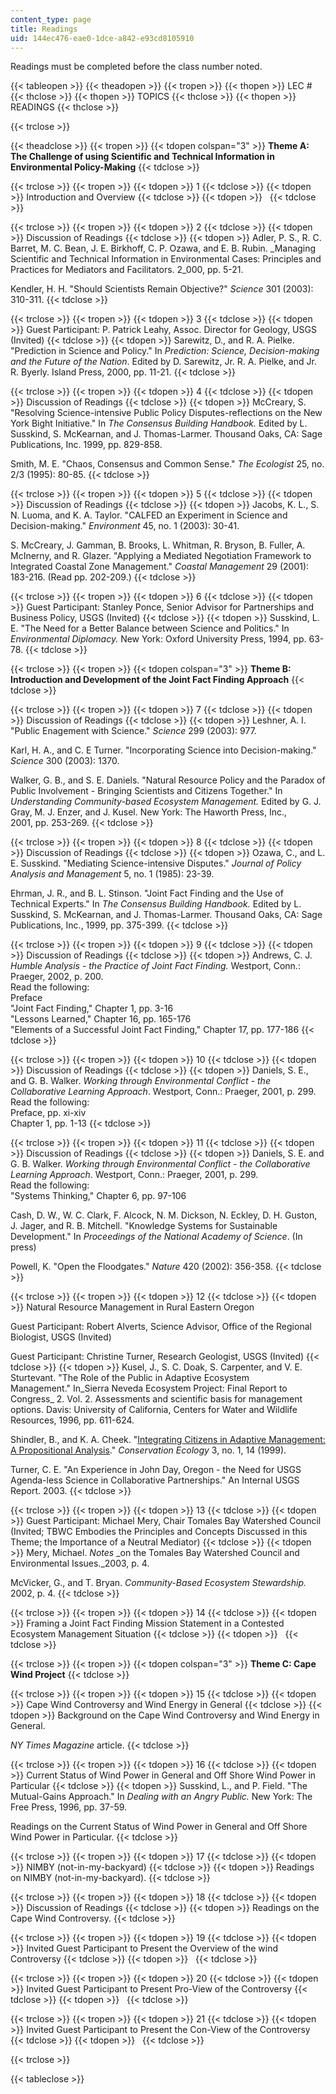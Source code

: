 ```yaml
---
content_type: page
title: Readings
uid: 144ec476-eae0-1dce-a842-e93cd8105910
---
```


Readings must be completed before the class number noted.

{{< tableopen >}}
{{< theadopen >}}
{{< tropen >}}
{{< thopen >}}
LEC #
{{< thclose >}}
{{< thopen >}}
TOPICS
{{< thclose >}}
{{< thopen >}}
READINGS
{{< thclose >}}

{{< trclose >}}

{{< theadclose >}}
{{< tropen >}}
{{< tdopen colspan="3" >}}
**Theme A: The Challenge of using Scientific and Technical Information in Environmental Policy-Making**
{{< tdclose >}}

{{< trclose >}}
{{< tropen >}}
{{< tdopen >}}
1
{{< tdclose >}}
{{< tdopen >}}
Introduction and Overview
{{< tdclose >}}
{{< tdopen >}}
 
{{< tdclose >}}

{{< trclose >}}
{{< tropen >}}
{{< tdopen >}}
2
{{< tdclose >}}
{{< tdopen >}}
Discussion of Readings
{{< tdclose >}}
{{< tdopen >}}
Adler, P. S., R. C. Barret, M. C. Bean, J. E. Birkhoff, C. P. Ozawa, and E. B. Rubin. _Managing Scientific and Technical Information in Environmental Cases: Principles and Practices for Mediators and Facilitators. 2_000, pp. 5-21.  
  
Kendler, H. H. "Should Scientists Remain Objective?" _Science_ 301 (2003): 310-311.
{{< tdclose >}}

{{< trclose >}}
{{< tropen >}}
{{< tdopen >}}
3
{{< tdclose >}}
{{< tdopen >}}
Guest Participant: P. Patrick Leahy, Assoc. Director for Geology, USGS (Invited)
{{< tdclose >}}
{{< tdopen >}}
Sarewitz, D., and R. A. Pielke. "Prediction in Science and Policy." In _Prediction: Science, Decision-making and the Future of the Nation_. Edited by D. Sarewitz, Jr. R. A. Pielke, and Jr. R. Byerly. Island Press, 2000, pp. 11-21.
{{< tdclose >}}

{{< trclose >}}
{{< tropen >}}
{{< tdopen >}}
4
{{< tdclose >}}
{{< tdopen >}}
Discussion of Readings
{{< tdclose >}}
{{< tdopen >}}
McCreary, S. "Resolving Science-intensive Public Policy Disputes-reflections on the New York Bight Initiative." In _The Consensus Building Handbook._ Edited by L. Susskind, S. McKearnan, and J. Thomas-Larmer. Thousand Oaks, CA: Sage Publications, Inc. 1999, pp. 829-858.  
  
Smith, M. E. "Chaos, Consensus and Common Sense." _The Ecologist_ 25, no. 2/3 (1995): 80-85.
{{< tdclose >}}

{{< trclose >}}
{{< tropen >}}
{{< tdopen >}}
5
{{< tdclose >}}
{{< tdopen >}}
Discussion of Readings
{{< tdclose >}}
{{< tdopen >}}
Jacobs, K. L., S. N. Luoma, and K. A. Taylor. "CALFED an Experiment in Science and Decision-making." _Environment_ 45, no. 1 (2003): 30-41.  
  
S. McCreary, J. Gamman, B. Brooks, L. Whitman, R. Bryson, B. Fuller, A. McInerny, and R. Glazer. "Applying a Mediated Negotiation Framework to Integrated Coastal Zone Management." _Coastal Management_ 29 (2001): 183-216. (Read pp. 202-209.)
{{< tdclose >}}

{{< trclose >}}
{{< tropen >}}
{{< tdopen >}}
6
{{< tdclose >}}
{{< tdopen >}}
Guest Participant: Stanley Ponce, Senior Advisor for Partnerships and Business Policy, USGS (Invited)
{{< tdclose >}}
{{< tdopen >}}
Susskind, L. E. "The Need for a Better Balance between Science and Politics." In _Environmental Diplomacy._ New York: Oxford University Press, 1994, pp. 63-78.
{{< tdclose >}}

{{< trclose >}}
{{< tropen >}}
{{< tdopen colspan="3" >}}
**Theme B: Introduction and Development of the Joint Fact Finding Approach**
{{< tdclose >}}

{{< trclose >}}
{{< tropen >}}
{{< tdopen >}}
7
{{< tdclose >}}
{{< tdopen >}}
Discussion of Readings
{{< tdclose >}}
{{< tdopen >}}
Leshner, A. I. "Public Enagement with Science." _Science_ 299 (2003): 977.  
  
Karl, H. A., and C. E Turner. "Incorporating Science into Decision-making." _Science_ 300 (2003): 1370.  
  
Walker, G. B., and S. E. Daniels. "Natural Resource Policy and the Paradox of Public Involvement - Bringing Scientists and Citizens Together." In _Understanding Community-based Ecosystem Management._ Edited by G. J. Gray, M. J. Enzer, and J. Kusel. New York: The Haworth Press, Inc., 2001, pp. 253-269.
{{< tdclose >}}

{{< trclose >}}
{{< tropen >}}
{{< tdopen >}}
8
{{< tdclose >}}
{{< tdopen >}}
Discussion of Readings
{{< tdclose >}}
{{< tdopen >}}
Ozawa, C., and L. E. Susskind. "Mediating Science-intensive Disputes." _Journal of Policy Analysis and Management_ 5, no. 1 (1985): 23-39.  
  
Ehrman, J. R., and B. L. Stinson. "Joint Fact Finding and the Use of Technical Experts." In _The Consensus Building Handbook._ Edited by L. Susskind, S. McKearnan, and J. Thomas-Larmer. Thousand Oaks, CA: Sage Publications, Inc., 1999, pp. 375-399.
{{< tdclose >}}

{{< trclose >}}
{{< tropen >}}
{{< tdopen >}}
9
{{< tdclose >}}
{{< tdopen >}}
Discussion of Readings
{{< tdclose >}}
{{< tdopen >}}
Andrews, C. J. _Humble Analysis - the Practice of Joint Fact Finding._ Westport, Conn.: Praeger, 2002, p. 200.  
Read the following:  
Preface  
"Joint Fact Finding," Chapter 1, pp. 3-16  
"Lessons Learned," Chapter 16, pp. 165-176  
"Elements of a Successful Joint Fact Finding," Chapter 17, pp. 177-186
{{< tdclose >}}

{{< trclose >}}
{{< tropen >}}
{{< tdopen >}}
10
{{< tdclose >}}
{{< tdopen >}}
Discussion of Readings
{{< tdclose >}}
{{< tdopen >}}
Daniels, S. E., and G. B. Walker. _Working through Environmental Conflict - the Collaborative Learning Approach_. Westport, Conn.: Praeger, 2001, p. 299.  
Read the following:  
Preface, pp. xi-xiv  
Chapter 1, pp. 1-13
{{< tdclose >}}

{{< trclose >}}
{{< tropen >}}
{{< tdopen >}}
11
{{< tdclose >}}
{{< tdopen >}}
Discussion of Readings
{{< tdclose >}}
{{< tdopen >}}
Daniels, S. E. and G. B. Walker. _Working through Environmental Conflict - the Collaborative Learning Approach_. Westport, Conn.: Praeger, 2001, p. 299.  
Read the following:  
"Systems Thinking," Chapter 6, pp. 97-106  
  
Cash, D. W., W. C. Clark, F. Alcock, N. M. Dickson, N. Eckley, D. H. Guston, J. Jager, and R. B. Mitchell. "Knowledge Systems for Sustainable Development." In _Proceedings of the National Academy of Science_. (In press)  
  
Powell, K. "Open the Floodgates." _Nature_ 420 (2002): 356-358.
{{< tdclose >}}

{{< trclose >}}
{{< tropen >}}
{{< tdopen >}}
12
{{< tdclose >}}
{{< tdopen >}}
Natural Resource Management in Rural Eastern Oregon  
  
Guest Participant: Robert Alverts, Science Advisor, Office of the Regional Biologist, USGS (Invited)  
  
Guest Participant: Christine Turner, Research Geologist, USGS (Invited)
{{< tdclose >}}
{{< tdopen >}}
Kusel, J., S. C. Doak, S. Carpenter, and V. E. Sturtevant. "The Role of the Public in Adaptive Ecosystem Management." In_Sierra Neveda Ecosystem Project: Final Report to Congress_ 2. Vol. 2. Assessments and scientific basis for management options. Davis: University of California, Centers for Water and Wildlife Resources, 1996, pp. 611-624.  
  
Shindler, B., and K. A. Cheek. "[Integrating Citizens in Adaptive Management: A Propositional Analysis](https://www.researchgate.net/publication/42763224_Integrating_Citizens_in_Adaptive_Management_A_Propositional_Analysis)." _Conservation Ecology_ 3, no. 1, 14 (1999).  
  
Turner, C. E. "An Experience in John Day, Oregon - the Need for USGS Agenda-less Science in Collaborative Partnerships." An Internal USGS Report. 2003.
{{< tdclose >}}

{{< trclose >}}
{{< tropen >}}
{{< tdopen >}}
13
{{< tdclose >}}
{{< tdopen >}}
Guest Participant: Michael Mery, Chair Tomales Bay Watershed Council (Invited; TBWC Embodies the Principles and Concepts Discussed in this Theme; the Importance of a Neutral Mediator)
{{< tdclose >}}
{{< tdopen >}}
Mery, Michael. _Notes_ _on the Tomales Bay Watershed Council and Environmental Issues._2003, p. 4.  
  
McVicker, G., and T. Bryan. _Community-Based Ecosystem Stewardship._ 2002, p. 4.
{{< tdclose >}}

{{< trclose >}}
{{< tropen >}}
{{< tdopen >}}
14
{{< tdclose >}}
{{< tdopen >}}
Framing a Joint Fact Finding Mission Statement in a Contested Ecosystem Management Situation
{{< tdclose >}}
{{< tdopen >}}
 
{{< tdclose >}}

{{< trclose >}}
{{< tropen >}}
{{< tdopen colspan="3" >}}
**Theme C: Cape Wind Project**
{{< tdclose >}}

{{< trclose >}}
{{< tropen >}}
{{< tdopen >}}
15
{{< tdclose >}}
{{< tdopen >}}
Cape Wind Controversy and Wind Energy in General
{{< tdclose >}}
{{< tdopen >}}
Background on the Cape Wind Controversy and Wind Energy in General.  
  
_NY Times Magazine_ article.
{{< tdclose >}}

{{< trclose >}}
{{< tropen >}}
{{< tdopen >}}
16
{{< tdclose >}}
{{< tdopen >}}
Current Status of Wind Power in General and Off Shore Wind Power in Particular
{{< tdclose >}}
{{< tdopen >}}
Susskind, L., and P. Field. "The Mutual-Gains Approach." In _Dealing with an_ _Angry Public._ New York: The Free Press, 1996, pp. 37-59.  
  
Readings on the Current Status of Wind Power in General and Off Shore Wind Power in Particular.
{{< tdclose >}}

{{< trclose >}}
{{< tropen >}}
{{< tdopen >}}
17
{{< tdclose >}}
{{< tdopen >}}
NIMBY (not-in-my-backyard)
{{< tdclose >}}
{{< tdopen >}}
Readings on NIMBY (not-in-my-backyard).
{{< tdclose >}}

{{< trclose >}}
{{< tropen >}}
{{< tdopen >}}
18
{{< tdclose >}}
{{< tdopen >}}
Discussion of Readings
{{< tdclose >}}
{{< tdopen >}}
Readings on the Cape Wind Controversy.
{{< tdclose >}}

{{< trclose >}}
{{< tropen >}}
{{< tdopen >}}
19
{{< tdclose >}}
{{< tdopen >}}
Invited Guest Participant to Present the Overview of the wind Controversy
{{< tdclose >}}
{{< tdopen >}}
 
{{< tdclose >}}

{{< trclose >}}
{{< tropen >}}
{{< tdopen >}}
20
{{< tdclose >}}
{{< tdopen >}}
Invited Guest Participant to Present Pro-View of the Controversy
{{< tdclose >}}
{{< tdopen >}}
 
{{< tdclose >}}

{{< trclose >}}
{{< tropen >}}
{{< tdopen >}}
21
{{< tdclose >}}
{{< tdopen >}}
Invited Guest Participant to Present the Con-View of the Controversy
{{< tdclose >}}
{{< tdopen >}}
 
{{< tdclose >}}

{{< trclose >}}

{{< tableclose >}}